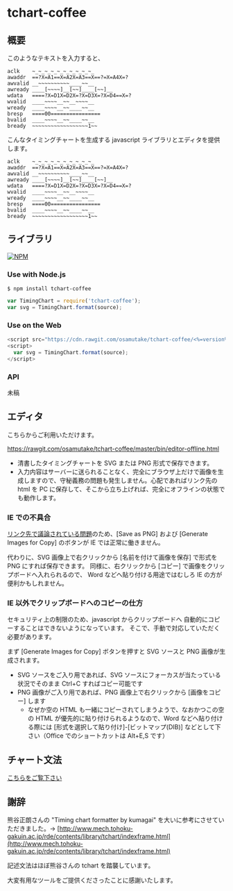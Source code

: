 tchart-coffee
================

概要
----------------

このようなテキストを入力すると、

```nohighlight
aclk    ~_~_~_~_~_~_~_~_~_~_
awaddr  ==?X=A1==X=A2X=A3==X==?=X=A4X=?
awvalid __~~~~~~~~~~____~~__
awready ____[~~~~]__[~~]____[~~]__
wdata   ====?X=D1X=D2X=?X=D3X=?X=D4==X=?
wvalid  ____~~~~__~~__~~~~__
wready  ____~~~~__~~____~~__
bresp   ====00================
bvalid  ____~~~~__~~____~~__
bready  ~~~~~~~~~~~~~~~~~~1~~
```

こんなタイミングチャートを生成する javascript ライブラリとエディタを提供します。

```tchart2svg
aclk    ~_~_~_~_~_~_~_~_~_~_
awaddr  ==?X=A1==X=A2X=A3==X==?=X=A4X=?
awvalid __~~~~~~~~~~____~~__
awready ____[~~~~]__[~~]____[~~]__
wdata   ====?X=D1X=D2X=?X=D3X=?X=D4==X=?
wvalid  ____~~~~__~~__~~~~__
wready  ____~~~~__~~____~~__
bresp   ====00================
bvalid  ____~~~~__~~____~~__
bready  ~~~~~~~~~~~~~~~~~~1~~
```

ライブラリ
----------------

[![NPM](https://nodei.co/npm/tchart-coffee.png?downloads=true&downloadRank=true)](https://www.npmjs.com/package/tchart-coffee)

### Use with Node.js

    $ npm install tchart-coffee


```javascript
var TimingChart = require('tchart-coffee');
var svg = TimingChart.format(source);
```

### Use on the Web

```javascript
<script src="https://cdn.rawgit.com/osamutake/tchart-coffee/<%=version%>/lib/tchart-coffee.min.js"></script>
<script>
  var svg = TimingChart.format(source);
</script>
```

### API

未稿

エディタ
----------------

こちらからご利用いただけます。

<a href="https://rawgit.com/osamutake/tchart-coffee/master/bin/editor-offline.html" target="_blank">https://rawgit.com/osamutake/tchart-coffee/master/bin/editor-offline.html</a>

* 清書したタイミングチャートを SVG または PNG 形式で保存できます。
* 入力内容はサーバーに送られることなく、完全にブラウザ上だけで画像を生成しますので、守秘義務の問題も発生しません。心配であればリンク先の html を PC に保存して、そこから立ち上げれば、完全にオフラインの状態でも動作します。

### IE での不具合

[リンク先で議論されている問題](https://connect.microsoft.com/IE/feedback/details/809823/draw-svg-image-on-canvas-context)のため、[Save as PNG] および [Generate Images for Copy] のボタンが IE では正常に働きません。

代わりに、SVG 画像上で右クリックから [名前を付けて画像を保存] で形式を PNG にすれば保存できます。
同様に、右クリックから [コピー] で画像をクリップボードへ入れられるので、 Word などへ貼り付ける用途ではむしろ IE の方が便利かもしれません。

### IE 以外でクリップボードへのコピーの仕方

セキュリティ上の制限のため、javascript からクリップボードへ 自動的にコピーすることはできないようになっています。 そこで、手動で対応していただく必要があります。

まず [Generate Images for Copy] ボタンを押すと SVG ソースと PNG 画像が生成されます。

* SVG ソースをご入り用であれば、SVG ソースにフォーカスが当たっている状況でそのまま Ctrl+C すればコピー可能です
* PNG 画像がご入り用であれば、PNG 画像上で右クリックから [画像をコピー] します
  * なぜか空の HTML も一緒にコピーされてしまうようで、なおかつこの空の HTML が優先的に貼り付けられるようなので、Word などへ貼り付ける際には [形式を選択して貼り付け]-[ビットマップ(DIB)] などとして下さい（Office でのショートカットは Alt+E,S です）

チャート文法
----------------

[こちらをご覧下さい](syntax.html)

謝辞
----------------

熊谷正朗さんの "Timing chart formatter by kumagai" を大いに参考にさせていただきました。→
[http://www.mech.tohoku-gakuin.ac.jp/rde/contents/library/tchart/indexframe.html](http://www.mech.tohoku-gakuin.ac.jp/rde/contents/library/tchart/indexframe.html)

記述文法はほぼ熊谷さんの tchart を踏襲しています。

大変有用なツールをご提供くださったことに感謝いたします。

